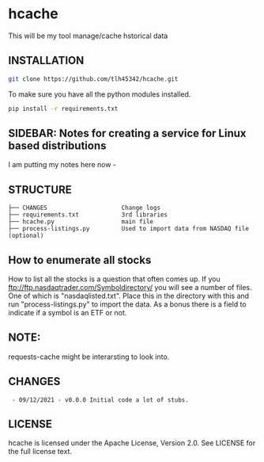 # hcache

This will be my tool manage/cache hstorical data

## INSTALLATION

```bash
git clone https://github.com/tlh45342/hcache.git
```

To make sure you have all the python modules installed.

```bash
pip install -r requirements.txt
```

## SIDEBAR: Notes for creating a service for Linux based distributions

I am putting my notes here now -

## STRUCTURE

    ├── CHANGES                     Change logs
    ├── requirements.txt            3rd libraries
    ├── hcache.py                   main file
    ├── process-listings.py         Used to import data from NASDAQ file (optional)

## How to enumerate all stocks

How to list all the stocks is a question that often comes up.  If you ftp://ftp.nasdaqtrader.com/Symboldirectory/ you will see a number of files.
One of which is "nasdaqlisted.txt".  Place this in the directory with this and run "process-listings.py" to import the data.  As a bonus there is a field to indicate
if a  symbol is an ETF or not.


## NOTE:

requests-cache might be interarsting to look into.

## CHANGES

     - 09/12/2021 - v0.0.0 Initial code a lot of stubs.

## LICENSE

hcache is licensed under the Apache License, Version 2.0. See LICENSE for the full license text.
